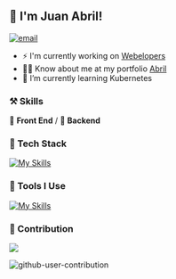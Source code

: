 ﻿## 👋 I'm Juan Abril!

[![email](https://img.shields.io/badge/-jdac149@gmail.com-black?labelColor=black&logo=gmail&logoColor=white&style=flat-square)](mailto:jdac149@gmail.com)


* ⚡ I'm currently working on [Webelopers](https://webelopers.io/)
* 👨‍💻 Know about me at my portfolio [Abril](https://your-portfolio-link.com)
* 🌱 I’m currently learning Kubernetes



### ⚒ Skills
🥪 **Front End** / 🥗 **Backend**

### 🍉 Tech Stack
[![My Skills](https://skillicons.dev/icons?i=python,arduino,nodejs,php,react,next,vue,angular,tailwindcss,redux,bootstrap,html,css,js,ts,less,scss,fastapi,django,opencv,threejs)](https://skillicons.dev)

### 🔨 Tools I Use
[![My Skills](https://skillicons.dev/icons?i=mysql,sqlite,redis,postgresql,rabbitmq,docker,kubernetes,nginx,git,npm,pnpm,yarn,vite,vitest,webpack,babel,cmake,github,githubactions,jenkins,figma,aws,azure,gcp,cloudflare,vercel,netlify,heroku)](https://skillicons.dev)

### 🍏 Contribution
![](https://github-readme-stats.vercel.app/api/top-langs/?username=Juan-Abril21&theme=dark&hide_border=true&include_all_commits=false&count_private=false&layout=compact)

![github-user-contribution](https://github.com/user-attachments/assets/146bbafd-5750-419d-9fa9-71946df0718d)
